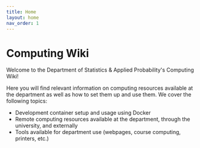 ```yaml
---
title: Home
layout: home
nav_order: 1
---
```


# Computing Wiki

Welcome to the Department of Statistics & Applied Probability's Computing Wiki!

Here you will find relevant information on computing resources available at the department as well as how to set them up and use them. We cover the following topics:

- Development container setup and usage using Docker
- Remote computing resources available at the department, through the university, and externally
- Tools available for department use (webpages, course computing, printers, etc.)
